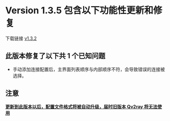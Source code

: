 # Version 1.3.5 包含以下功能性更新和修复

下载链接 [v1.3.2](https://github.com/lhy0403/Qv2ray/releases/tag/v1.3.5)

## 此版本修复了以下共 1 个已知问题

- 手动添加连接配置后，主界面列表顺序与内部顺序不符，会导致错误的连接被选择。

## 注意

**<u>更新到此版本以后，配置文件格式将被自动升级，届时旧版本 Qv2ray 将无法使用</u>**

